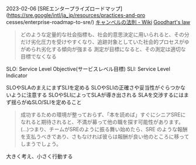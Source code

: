 2023-02-06
[SREエンタープライズロードマップ](https://sre.google/intl/ja_jp/resources/practices-and-pro  cesses/enterprise-roadmap-to-sre/)
[キャンベルの法則 - Wiki](https://ja.wikipedia.org/wiki/%E3%82%AD%E3%83%A3%E3%83%B3%E3%83%99%E3%83%AB%E3%81%AE%E6%B3%95%E5%89%87)
[Goodhart's law](https://en.wikipedia.org/wiki/Goodhart%27s_law)

> どのような定量的な社会指標も、社会的意思決定に用いられると、その分だけ劣化圧力を受けやすくなり、追跡対象としていた社会的プロセスがゆがめられ劣化する傾向が強まる
> 測定が目標になると、その測定は適切な目標でなくなる

SLO: Service Level Objective(サービスレベル目標)
SLI: Service Level Indicator

SLOやSLAのまえにまずSLIを定める
SLOやSLIの正確さや妥当性がぐらつかないように注意する
SLOやSLIによってSLAが導き出される
SLAを交渉するにはまず揺らがぬSLO/SLIを定めること

> 成功するための環境が整っておらず、「本を読めば」すぐにシニアSREになれると期待されると、不満が募って他の職を探す可能性があります。(...)つまり、チームがSREのように振る舞い始めたら、SRE のような報酬を支払うべきであり、さもなければ彼らは報酬が良い他のところに移ってしまうでしょう。

大きく考え、小さく行動する
